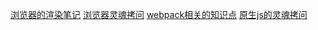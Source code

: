 [浏览器的渲染笔记](https://juejin.cn/post/6938009725745233934)
[浏览器灵魂拷问](https://juejin.cn/post/6844904021308735502#heading-22)
[webpack相关的知识点](https://juejin.cn/post/6844904114883657742)
[原生js的灵魂拷问](https://juejin.cn/post/6844903974378668039#heading-17)